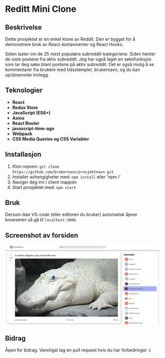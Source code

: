 # Reditt Mini Clone

## Beskrivelse
Dette prosjektet er en enkel klone av Reddit. Den er bygget for å demonstrere bruk av React-komponenter og React Hooks. 

Siden laster inn de 25 mest populære subreddit-kategoriene. Siden henter de siste postene fra aktiv subreddit. Jeg har også laget en søkefunksjon som lar deg søke blant postene på aktiv subreddit. 
Det er også mulig å se kommentarer fra brukere med tidsstempler, brukernavn, og du kan up/downvote innlegg.

## Teknologier
- **React**
- **Redux Store**
- **JavaScript (ES6+)**
- **Axios**
- **React Router**
- **javascript-time-ago**
- **Webpack**
- **CSS Media Queries og CSS Variabler**

## Installasjon
1. Klon repoen: `git clone https://github.com/brukernavn/prosjektnavn.git`
2. Installer avhengigheter med: `npm install` eller 'npm i'
3. Naviger deg inn i client mappen
4. Start prosjektet med: `npm start`

## Bruk
Dersom ikke VS-code (eller editoren du bruker) automatisk åpner browseren så gå til `localhost:3000`.

## Screenshot av forsiden
![Forside av prosjektet](images/minireddit_2.png)

## Bidrag
Åpen for bidrag. Vennligst lag en pull request hvis du har forbedringer :)
